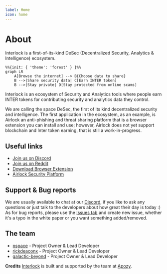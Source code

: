 ```yaml
---
label: Home
icon: home
---
```


# About

Interlock is a first-of-its-kind DeSec (Decentralized Security, Analytics & Intelligence) ecosystem.

```mermaid
%%{init: { 'theme': 'forest' } }%%
graph LR
    A[Browse the internet] --> B{Choose data to share}
    B -->|Share security data| C[Earn INTER token]
    B -->|Stay private| D[Stay protected from online scams]
```

Interlock is an ecosystem of Security and Analytics tools where people earn INTER
tokens for contributing security and analytics data they control.

We are calling the space DeSec, the first of its kind decentralized security and intelligence. The first application in the ecosystem, as an example, is Airlock an anti-phishing and threat sharing platform that is a browser extension you can install and use; however, Airlock does not yet support blockchain and Inter token earning, that is still a work-in-progress.

## Useful links
* [Join us on Discord](https://discord.gg/vaPtYnma)
* [Join us on Reddit](https://www.reddit.com/r/interlocknetwork)
* [Download Browser Extension](https://chrome.google.com/webstore/detail/nohack-by-apozy/akgjbibhebefdjbebhpmknohhojhppeb?hl=en)
* [Airlock Security Platform](https://airlock.security)

## Support & Bug reports

We are usually available to chat at our [Discord](https://discord.gg/wPAp9n5d), if you like to ask
any questions or just talk to the developers about how great their day is today :) As for bug reports, please use
the [Issues tab](https://github.com/interlock-network/interlock-whitepaper/issues) and create new issue, whether it's a typo in the white paper or you want something added/removed.

## The team
* [pspace](https://github.com/bountyx) - Project Owner & Lead Developer
* [rickdeaconx](https://github.com/rickdeaconx) - Project Owner & Lead Developer
* [galactic-beyond](https://github.com/galactic-beyond) - Project Owner & Lead Developer

**Credits**
[Interlock](https:/interlock.network/) is built and supported by the team at [Apozy](https://www.apozy.com).
